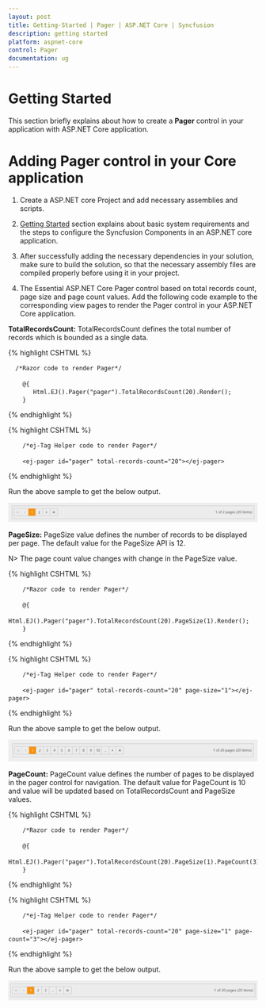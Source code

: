 ```yaml
---
layout: post
title: Getting-Started | Pager | ASP.NET Core | Syncfusion
description: getting started
platform: aspnet-core
control: Pager
documentation: ug
---
```


# Getting Started

This section briefly explains about how to create a **Pager** control in your application with ASP.NET Core application.

# Adding Pager control in your Core application

1. Create a ASP.NET core Project and add necessary assemblies and scripts.

2. [Getting Started](/aspnet-core/getting-started) section explains about basic system requirements and the steps to configure the Syncfusion Components in an ASP.NET core application.

3. After successfully adding the necessary dependencies in your solution, make sure to build the solution, so that the necessary assembly files are compiled properly before using it in your project.

4. The Essential ASP.NET Core Pager control based on total records count, page size and page count values. Add the following code example to the corresponding view pages to render the Pager control in your ASP.NET Core application. 

**TotalRecordsCount:** TotalRecordsCount defines the total number of records which is bounded as a single data.

{% highlight CSHTML %}

      /*Razor code to render Pager*/

        @{
           Html.EJ().Pager("pager").TotalRecordsCount(20).Render();
        }
        
{% endhighlight %}

 {% highlight CSHTML %}

        /*ej-Tag Helper code to render Pager*/

        <ej-pager id="pager" total-records-count="20"></ej-pager>

{% endhighlight %}

Run the above sample to get the below output.

![](Getting-Started_images/Getting-Started_img1.png)


 **PageSize:**  PageSize value defines the number of records to be displayed per page. The default value for the PageSize API is 12. 
 
 N> The page count value changes with change in the PageSize value.

  {% highlight CSHTML %}

        /*Razor code to render Pager*/

        @{
          Html.EJ().Pager("pager").TotalRecordsCount(20).PageSize(1).Render();
        }

{% endhighlight %}

{% highlight CSHTML %}

        /*ej-Tag Helper code to render Pager*/

        <ej-pager id="pager" total-records-count="20" page-size="1"></ej-pager>

{% endhighlight %}

Run the above sample to get the below output.

![](Getting-Started_images/Getting-Started_img2.png)

**PageCount:**  PageCount value defines the number of pages to be displayed in the pager control for navigation. The default value for PageCount is 10 and value will be updated based on TotalRecordsCount and PageSize values.

{% highlight CSHTML %}

        /*Razor code to render Pager*/

        @{
           Html.EJ().Pager("pager").TotalRecordsCount(20).PageSize(1).PageCount(3).Render();
        }

{% endhighlight %}

{% highlight CSHTML %}

        /*ej-Tag Helper code to render Pager*/

        <ej-pager id="pager" total-records-count="20" page-size="1" page-count="3"></ej-pager>

{% endhighlight %}

Run the above sample to get the below output.

![](Getting-Started_images/Getting-Started_img3.png)

